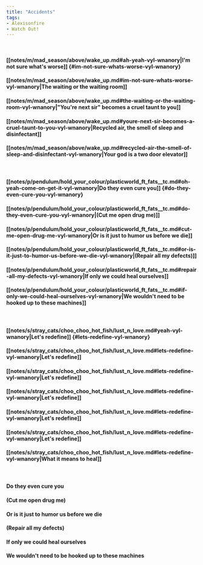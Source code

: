 ```yaml
---
title: "Accidents"
tags:
- Alexisonfire
- Watch Out!
---
```

&nbsp;
#### [[notes/m/mad_season/above/wake_up.md#ah-yeah-vyl-wnanory|I'm not sure what's worse]] {#im-not-sure-whats-worse-vyl-wnanory}
#### [[notes/m/mad_season/above/wake_up.md#im-not-sure-whats-worse-vyl-wnanory|The waiting or the waiting room]]
#### [[notes/m/mad_season/above/wake_up.md#the-waiting-or-the-waiting-room-vyl-wnanory|"You're next sir" becomes a cruel taunt to you]]
#### [[notes/m/mad_season/above/wake_up.md#youre-next-sir-becomes-a-cruel-taunt-to-you-vyl-wnanory|Recycled air, the smell of sleep and disinfectant]]
#### [[notes/m/mad_season/above/wake_up.md#recycled-air-the-smell-of-sleep-and-disinfectant-vyl-wnanory|Your god is a two door elevator]]
&nbsp;
#### [[notes/p/pendulum/hold_your_colour/plasticworld_ft_fats__tc.md#oh-yeah-come-on-get-it-vyl-wnanory|Do they even cure you]] {#do-they-even-cure-you-vyl-wnanory}
#### [[notes/p/pendulum/hold_your_colour/plasticworld_ft_fats__tc.md#do-they-even-cure-you-vyl-wnanory|(Cut me open drug me)]]
#### [[notes/p/pendulum/hold_your_colour/plasticworld_ft_fats__tc.md#cut-me-open-drug-me-vyl-wnanory|Or is it just to humor us before we die]]
#### [[notes/p/pendulum/hold_your_colour/plasticworld_ft_fats__tc.md#or-is-it-just-to-humor-us-before-we-die-vyl-wnanory|(Repair all my defects)]]
#### [[notes/p/pendulum/hold_your_colour/plasticworld_ft_fats__tc.md#repair-all-my-defects-vyl-wnanory|If only we could heal ourselves]]
#### [[notes/p/pendulum/hold_your_colour/plasticworld_ft_fats__tc.md#if-only-we-could-heal-ourselves-vyl-wnanory|We wouldn't need to be hooked up to these machines]]
&nbsp;
#### [[notes/s/stray_cats/choo_choo_hot_fish/lust_n_love.md#yeah-vyl-wnanory|Let's redefine]] {#lets-redefine-vyl-wnanory}
#### [[notes/s/stray_cats/choo_choo_hot_fish/lust_n_love.md#lets-redefine-vyl-wnanory|Let's redefine]]
#### [[notes/s/stray_cats/choo_choo_hot_fish/lust_n_love.md#lets-redefine-vyl-wnanory|Let's redefine]]
#### [[notes/s/stray_cats/choo_choo_hot_fish/lust_n_love.md#lets-redefine-vyl-wnanory|Let's redefine]]
#### [[notes/s/stray_cats/choo_choo_hot_fish/lust_n_love.md#lets-redefine-vyl-wnanory|Let's redefine]]
#### [[notes/s/stray_cats/choo_choo_hot_fish/lust_n_love.md#lets-redefine-vyl-wnanory|Let's redefine]]
#### [[notes/s/stray_cats/choo_choo_hot_fish/lust_n_love.md#lets-redefine-vyl-wnanory|What it means to heal]]
&nbsp;
#### Do they even cure you
#### (Cut me open drug me)
#### Or is it just to humor us before we die
#### (Repair all my defects)
#### If only we could heal ourselves
#### We wouldn't need to be hooked up to these machines
